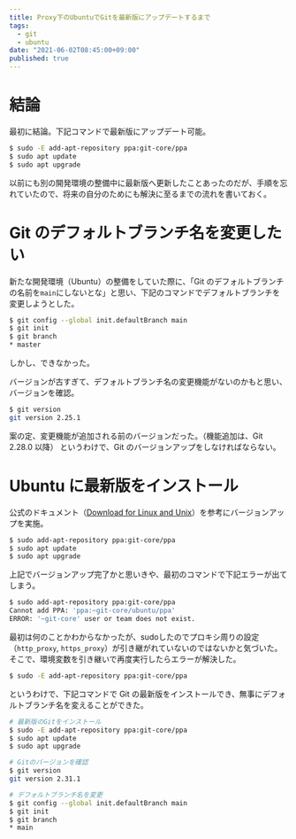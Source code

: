 ```yaml
---
title: Proxy下のUbuntuでGitを最新版にアップデートするまで
tags:
  - git
  - ubuntu
date: "2021-06-02T08:45:00+09:00"
published: true
---
```


# 結論

最初に結論。下記コマンドで最新版にアップデート可能。

```sh
$ sudo -E add-apt-repository ppa:git-core/ppa
$ sudo apt update
$ sudo apt upgrade
```

以前にも別の開発環境の整備中に最新版へ更新したことあったのだが、手順を忘れていたので、将来の自分のためにも解決に至るまでの流れを書いておく。

# Git のデフォルトブランチ名を変更したい

新たな開発環境（Ubuntu）の整備をしていた際に、「Git のデフォルトブランチの名前を`main`にしないとな」と思い、下記のコマンドでデフォルトブランチを変更しようとした。

```sh
$ git config --global init.defaultBranch main
$ git init
$ git branch
* master
```

しかし、できなかった。

バージョンが古すぎて、デフォルトブランチ名の変更機能がないのかもと思い、バージョンを確認。

```sh
$ git version
git version 2.25.1
```

案の定、変更機能が追加される前のバージョンだった。（機能追加は、Git 2.28.0 以降）
というわけで、Git のバージョンアップをしなければならない。

# Ubuntu に最新版をインストール

公式のドキュメント（[Download for Linux and Unix](https://git-scm.com/download/linux)）を参考にバージョンアップを実施。

```sh
$ sudo add-apt-repository ppa:git-core/ppa
$ sudo apt update
$ sudo apt upgrade
```

上記でバージョンアップ完了かと思いきや、最初のコマンドで下記エラーが出てしまう。

```sh
$ sudo add-apt-repository ppa:git-core/ppa
Cannot add PPA: 'ppa:~git-core/ubuntu/ppa'
ERROR: '~git-core' user or team does not exist.
```

最初は何のことかわからなかったが、sudoしたのでプロキシ周りの設定（`http_proxy`, `https_proxy`）が引き継がれていないのではないかと気づいた。
そこで、環境変数を引き継いで再度実行したらエラーが解決した。

```sh
$ sudo -E add-apt-repository ppa:git-core/ppa
```

というわけで、下記コマンドで Git の最新版をインストールでき、無事にデフォルトブランチ名を変えることができた。

```sh
# 最新版のGitをインストール
$ sudo -E add-apt-repository ppa:git-core/ppa
$ sudo apt update
$ sudo apt upgrade

# Gitのバージョンを確認
$ git version
git version 2.31.1

# デフォルトブランチ名を変更
$ git config --global init.defaultBranch main
$ git init
$ git branch
* main
```
